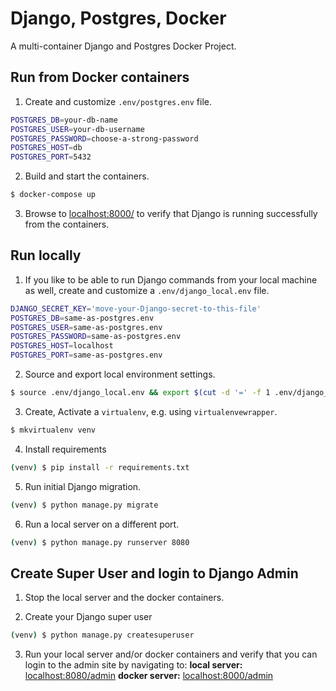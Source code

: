 # Django, Postgres, Docker

A multi-container Django and Postgres Docker Project.

## Run from Docker containers

1. Create and customize `.env/postgres.env` file.
```sh
POSTGRES_DB=your-db-name
POSTGRES_USER=your-db-username
POSTGRES_PASSWORD=choose-a-strong-password
POSTGRES_HOST=db
POSTGRES_PORT=5432
```

2. Build and start the containers.
```sh
$ docker-compose up
```

3. Browse to [localhost:8000/][1] to verify that Django is running successfully from the
   containers.

## Run locally

1. If you like to be able to run Django commands from your local machine as well, create and
   customize a `.env/django_local.env` file.
```sh
DJANGO_SECRET_KEY='move-your-Django-secret-to-this-file'
POSTGRES_DB=same-as-postgres.env
POSTGRES_USER=same-as-postgres.env
POSTGRES_PASSWORD=same-as-postgres.env
POSTGRES_HOST=localhost
POSTGRES_PORT=same-as-postgres.env
```

2. Source and export local environment settings.
```sh
$ source .env/django_local.env && export $(cut -d '=' -f 1 .env/django_local.env)
```

3. Create, Activate a `virtualenv`, e.g. using `virtualenvewrapper`.
```sh
$ mkvirtualenv venv
```

4. Install requirements
```sh
(venv) $ pip install -r requirements.txt
```

5. Run initial Django migration.
```sh
(venv) $ python manage.py migrate
```

6. Run a local server on a different port.
```sh
(venv) $ python manage.py runserver 8080
```

## Create Super User and login to Django Admin

1. Stop the local server and the docker containers.

2. Create your Django super user
```sh
(venv) $ python manage.py createsuperuser
```

3. Run your local server and/or docker containers and verify that you can login to the admin
   site by navigating to:
   **local server:** [localhost:8080/admin][2]
   **docker server:** [localhost:8000/admin][3]

[1]: http://localhost:8000/
[2]: http://localhost:8080/admin
[3]: http://localhost:8000/admin
